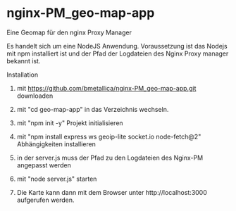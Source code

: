 # nginx-PM_geo-map-app
Eine Geomap für den nginx Proxy Manager

Es handelt sich um eine NodeJS Anwendung.
Voraussetzung ist das Nodejs mit npm installiert ist und der Pfad der Logdateien des Nginx Proxy manager bekannt ist.

Installation


1. mit https://github.com/bmetallica/nginx-PM_geo-map-app.git downloaden

2. mit "cd geo-map-app" in das Verzeichnis wechseln.

3. mit "npm init -y" Projekt initialisieren

4. mit "npm install express ws geoip-lite socket.io node-fetch@2" Abhängigkeiten installieren

5. in der server.js muss der Pfad zu den Logdateien des Nginx-PM angepasst werden

6. mit "node server.js" starten

7. Die Karte kann dann mit dem Browser unter http://localhost:3000 aufgerufen werden.
